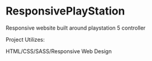 # ResponsivePlayStation
Responsive website built around playstation 5 controller

Project Utilizes:

HTML/CSS/SASS/Responsive Web Design
